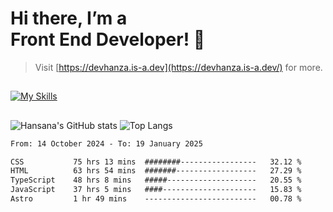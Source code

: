 # Hi there, I’m a<br>Front End Developer! 👋
> Visit [https://devhanza.is-a.dev](https://devhanza.is-a.dev/) for more.

##
[![My Skills](https://skillicons.dev/icons?i=html,css,js,tailwind,sass,bootstrap,ts,angular,nodejs,express,py,wordpress,figma,ps)](https://hansana.is-a.dev)
##
![Hansana's GitHub stats](https://github-readme-stats.vercel.app/api?username=DevHanza\&hide=issues\&show_icons=true&theme=dark)
![Top Langs](https://github-readme-stats.vercel.app/api/top-langs/?username=DevHanza\&layout=compact&theme=dark)

<!--START_SECTION:waka-->

```txt
From: 14 October 2024 - To: 19 January 2025

CSS           75 hrs 13 mins  ########-----------------   32.12 %
HTML          63 hrs 54 mins  #######------------------   27.29 %
TypeScript    48 hrs 8 mins   #####--------------------   20.55 %
JavaScript    37 hrs 5 mins   ####---------------------   15.83 %
Astro         1 hr 49 mins    -------------------------   00.78 %
```

<!--END_SECTION:waka-->

